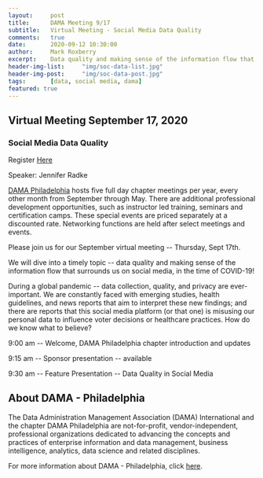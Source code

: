```yaml
---
layout:     post
title:      DAMA Meeting 9/17
subtitle:   Virtual Meeting - Social Media Data Quality 
comments:   true
date:       2020-09-12 10:30:00
author:     Mark Roxberry
excerpt:    Data quality and making sense of the information flow that surrounds us on social media
header-img-list:     "img/soc-data-list.jpg"
header-img-post:     "img/soc-data-post.jpg"
tags:       [data, social media, dama]
featured: true
---
```

## Virtual Meeting September 17, 2020

### Social Media Data Quality

Register [Here](https://dama-phila.org/meetinginfo.php?id=4&ts=1598994996)

Speaker: Jennifer Radke

[DAMA Philadelphia](https://dama-phila.org/index.php) hosts five full day chapter meetings per year, every other month from September through May. There are additional professional development opportunities, such as instructor led training, seminars and certification camps. These special events are priced separately at a discounted rate. Networking functions are held after select meetings and events.

Please join us for our September virtual meeting -- Thursday, Sept 17th.

We will dive into a timely topic -- data quality and making sense of the information flow that surrounds us on social media, in the time of COVID-19!

During a global pandemic -- data collection, quality, and privacy are ever-important. We are constantly faced with emerging studies, health guidelines, and news reports that aim to interpret these new findings; and there are reports that this social media platform (or that one) is misusing our personal data to influence voter decisions or healthcare practices. How do we know what to believe?

9:00 am -- Welcome, DAMA Philadelphia chapter introduction and updates

9:15 am -- Sponsor presentation -- available

9:30 am -- Feature Presentation -- Data Quality in Social Media

## About DAMA - Philadelphia

The Data Administration Management Association (DAMA) International and the chapter DAMA Philadelphia are not-for-profit, vendor-independent, professional organizations dedicated to advancing the concepts and practices of enterprise information and data management, business intelligence, analytics, data science and related disciplines.

For more information about DAMA - Philadelphia, click [here](https://dama-phila.org/about).
